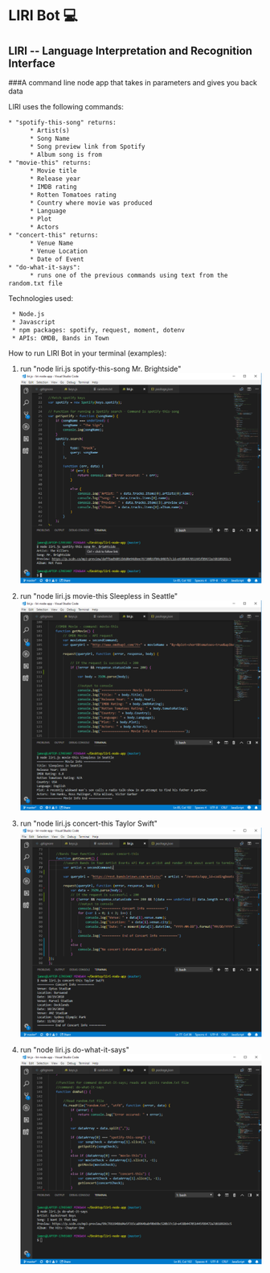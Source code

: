 # LIRI Bot  :computer:

## LIRI -- Language Interpretation and Recognition Interface

###A command line node app that takes in parameters and gives you back data

LIRI uses the following commands:
    
    * "spotify-this-song" returns:
          * Artist(s)
          * Song Name
          * Song preview link from Spotify
          * Album song is from
    * "movie-this" returns:
          * Movie title
          * Release year
          * IMDB rating
          * Rotten Tomatoes rating
          * Country where movie was produced
          * Language
          * Plot
          * Actors
    * "concert-this" returns:
          * Venue Name
          * Venue Location
          * Date of Event
    * "do-what-it-says":
          * runs one of the previous commands using text from the random.txt file
        
 
 Technologies used:
  
     * Node.js
     * Javascript
     * npm packages: spotify, request, moment, dotenv
     * APIs: OMDB, Bands in Town
     
     
 How to run LIRI Bot in your terminal (examples):
 
 1. run "node liri.js spotify-this-song Mr. Brightside"
 ![spotify-screenshot](images/LIRI-spotify.PNG)
 
 2. run "node liri.js movie-this Sleepless in Seattle"
 ![movie-screenshot](images/LIRI-movie.PNG)
 
 3. run "node liri.js concert-this Taylor Swift"
 ![concert-screenshot](images/LIRI-concert.PNG)
 
 4. run "node liri.js do-what-it-says"
 ![do-what-screenshot](images/LIRI-do-what.PNG)


 
 
 
 
 
 
    

  
